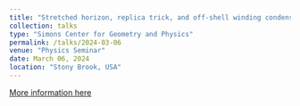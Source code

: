 ```yaml
---
title: "Stretched horizon, replica trick, and off-shell winding condensate, and all that"
collection: talks
type: "Simons Center for Geometry and Physics"
permalink: /talks/2024-03-06
venue: "Physics Seminar"
date: March 06, 2024
location: "Stony Brook, USA"
---
```


[More information here](https://scgp.stonybrook.edu/video_portal/video.php?id=6402)
